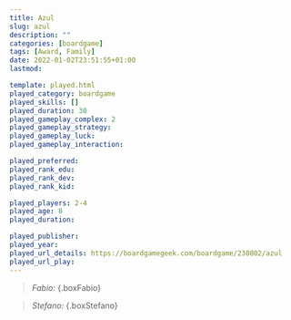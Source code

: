 ```yaml
---
title: Azul
slug: azul
description: ""
categories: [boardgame]
tags: [Award, Family]
date: 2022-01-02T23:51:55+01:00
lastmod: 

template: played.html
played_category: boardgame
played_skills: []
played_duration: 30
played_gameplay_complex: 2
played_gameplay_strategy: 
played_gameplay_luck: 
played_gameplay_interaction: 

played_preferred: 
played_rank_edu: 
played_rank_dev: 
played_rank_kid: 

played_players: 2-4
played_age: 8
played_duration: 

played_publisher: 
played_year: 
played_url_details: https://boardgamegeek.com/boardgame/230802/azul
played_url_play: 
---
```


> *Fabio:* 
{.boxFabio}

> *Stefano:* 
{.boxStefano}
